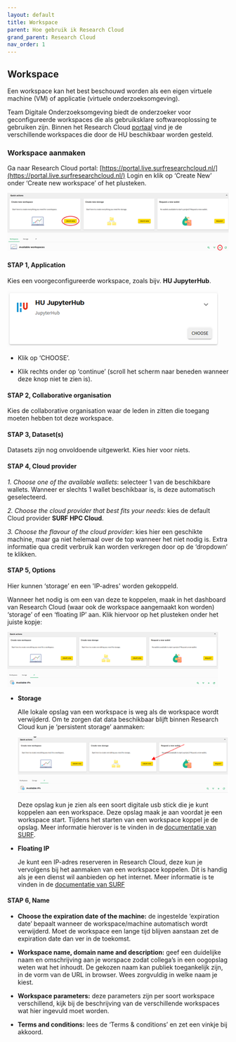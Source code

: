 ```yaml
---
layout: default
title: Workspace
parent: Hoe gebruik ik Research Cloud
grand_parent: Research Cloud
nav_order: 1
---
```


## Workspace
Een workspace kan het best beschouwd worden als een eigen virtuele machine (VM) of applicatie (virtuele onderzoeksomgeving). 

Team Digitale Onderzoeksomgeving biedt de onderzoeker voor geconfigureerde workspaces die als gebruiksklare softwareoplossing te gebruiken zijn. Binnen het Research Cloud [portaal](https://portal.live.surfresearchcloud.nl) vind je de verschillende workspaces die door de HU beschikbaar worden gesteld.

### Workspace aanmaken

Ga naar Research Cloud portal: [https://portal.live.surfresearchcloud.nl/](https://portal.live.surfresearchcloud.nl/)
Login en klik op ‘Create New’ onder ‘Create new workspace’ of het plusteken.

![](/assets/how-workspace-1.png)

#### STAP 1, Application
Kies een voorgeconfigureerde workspace, zoals bijv. **HU JupyterHub**.

![](/assets/how-workspace-2.png)

- Klik op ‘CHOOSE’.

- Klik rechts onder op ‘continue’ (scroll het scherm naar beneden wanneer deze knop niet te zien is).

#### STAP 2, Collaborative organisation

Kies de collaborative organisation waar de leden in zitten die toegang moeten hebben tot deze workspace.

#### STAP 3, Dataset(s)
Datasets zijn nog onvoldoende uitgewerkt. Kies hier voor niets. 

#### STAP 4, Cloud provider
*1. Choose one of the available wallets*:
selecteer 1 van de beschikbare wallets. Wanneer er slechts 1 wallet beschikbaar is, is deze automatisch geselecteerd.

*2. Choose the cloud provider that best fits your needs*:
kies de default Cloud provider **SURF HPC Cloud**.

*3. Choose the flavour of the cloud provider*:
kies hier een geschikte machine, maar ga niet helemaal over de top wanneer het niet nodig is. Extra informatie qua credit verbruik kan worden verkregen door op de ‘dropdown’ te klikken.

#### STAP 5, Options
Hier kunnen ‘storage’ en een 'IP-adres' worden gekoppeld.

Wanneer het nodig is om een van deze te koppelen, maak in het dashboard van Research Cloud (waar ook de workspace aangemaakt kon worden) ‘storage’ of een ‘floating IP’ aan. Klik hiervoor op het plusteken onder het juiste kopje:

![](/assets/how-workspace-3.png)

-   **Storage**

    Alle lokale opslag van een workspace is weg als de workspace wordt verwijderd. Om te zorgen dat data beschikbaar blijft binnen Research Cloud kun je ‘persistent storage’ aanmaken:

    ![](/assets/how-workspace-4.png)

    Deze opslag kun je zien als een soort digitale usb stick die je kunt koppelen aan een workspace. Deze opslag maak je aan voordat je een workspace start. Tijdens het starten van een workspace koppel je de opslag. Meer informatie hierover is te vinden in de [documentatie van SURF](https://servicedesk.surfsara.nl/wiki/display/WIKI/SURF+HPC+Storage). 

-   **Floating IP**

    Je kunt een IP-adres reserveren in Research Cloud, deze kun je vervolgens bij het aanmaken van een workspace koppelen. Dit is handig als je een dienst wil aanbieden op het internet. Meer informatie is te vinden in de [documentatie van SURF](https://servicedesk.surf.nl/wiki/display/WIKI/Reserved+IP)

#### STAP 6, Name

- **Choose the expiration date of the machine:**
de ingestelde ‘expiration date’ bepaalt wanneer de workspace/machine automatisch wordt verwijderd. Moet de workspace een lange tijd blijven aanstaan zet de expiration date dan ver in de toekomst. 

-   **Workspace name, domain name and description:**
geef een duidelijke naam en omschrijving aan je worspace zodat collega’s in een oogopslag weten wat het inhoudt. De gekozen naam kan publiek toegankelijk zijn, in de vorm van de URL in browser. Wees zorgvuldig in welke naam je kiest.

-   **Workspace parameters:**
deze parameters zijn per soort workspace verschillend, kijk bij de beschrijving van de verschillende workspaces wat hier ingevuld moet worden.

-   **Terms and conditions:**
lees de ‘Terms & conditions’ en zet een vinkje bij akkoord.




